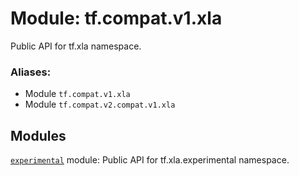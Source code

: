<div itemscope itemtype="http://developers.google.com/ReferenceObject">
<meta itemprop="name" content="tf.compat.v1.xla" />
<meta itemprop="path" content="Stable" />
</div>

# Module: tf.compat.v1.xla

Public API for tf.xla namespace.

### Aliases:

* Module `tf.compat.v1.xla`
* Module `tf.compat.v2.compat.v1.xla`

<!-- Placeholder for "Used in" -->


## Modules

[`experimental`](../../../tf/compat/v1/xla/experimental.md) module: Public API for tf.xla.experimental namespace.

